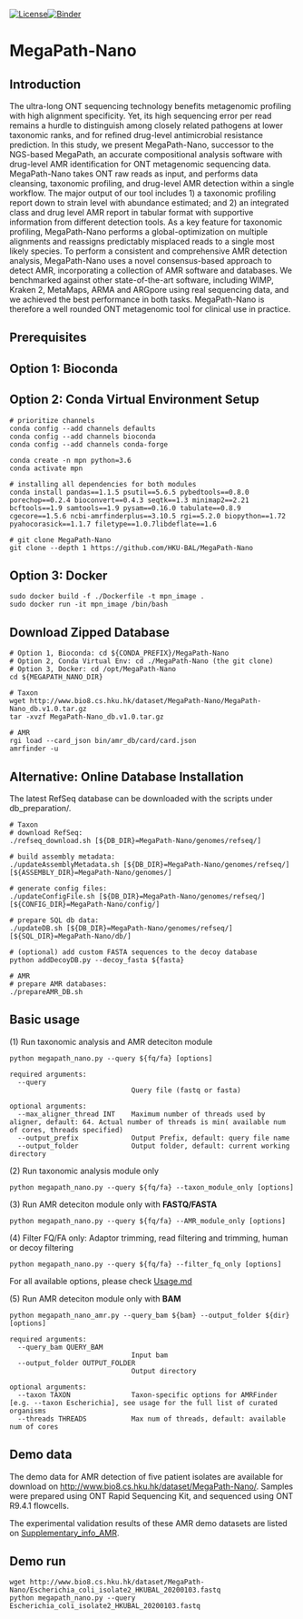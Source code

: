 [![License](https://img.shields.io/badge/License-BSD%203--Clause-blue.svg)](https://opensource.org/licenses/BSD-3-Clause)[![Binder](https://mybinder.org/badge_logo.svg)](https://mybinder.org/v2/gh/HKU-BAL/MegaPath-Nano/master)

# MegaPath-Nano

## Introduction

The ultra-long ONT sequencing technology benefits metagenomic profiling with high alignment specificity. Yet, its high sequencing error per read remains a hurdle to distinguish among closely related pathogens at lower taxonomic ranks, and for refined drug-level antimicrobial resistance prediction. In this study, we present MegaPath-Nano, successor to the NGS-based MegaPath, an accurate compositional analysis software with drug-level AMR identification for ONT metagenomic sequencing data. MegaPath-Nano takes ONT raw reads as input, and performs  data cleansing, taxonomic profiling, and drug-level AMR detection within a single workflow. The major output of our tool includes 1) a taxonomic profiling report down to strain level with abundance estimated; and 2) an integrated class and drug level AMR report in tabular format with supportive information from different detection tools. As a key feature for taxonomic profiling, MegaPath-Nano performs a global-optimization on multiple alignments and reassigns predictably misplaced reads to a single most likely species. To perform a consistent and comprehensive AMR detection analysis, MegaPath-Nano uses a novel consensus-based approach to detect AMR, incorporating a collection of AMR software and databases. We benchmarked against other state-of-the-art software, including WIMP, Kraken 2, MetaMaps, ARMA and ARGpore using real sequencing data, and we achieved the best performance in both tasks. MegaPath-Nano is therefore a well rounded ONT metagenomic tool for clinical use in practice.

## Prerequisites

## Option 1: Bioconda

## Option 2: Conda Virtual Environment Setup
```
# prioritize channels
conda config --add channels defaults
conda config --add channels bioconda
conda config --add channels conda-forge

conda create -n mpn python=3.6
conda activate mpn

# installing all dependencies for both modules
conda install pandas==1.1.5 psutil==5.6.5 pybedtools==0.8.0 porechop==0.2.4 bioconvert==0.4.3 seqtk==1.3 minimap2==2.21 bcftools==1.9 samtools==1.9 pysam==0.16.0 tabulate==0.8.9 cgecore==1.5.6 ncbi-amrfinderplus==3.10.5 rgi==5.2.0 biopython==1.72 pyahocorasick==1.1.7 filetype==1.0.7libdeflate==1.6

# git clone MegaPath-Nano
git clone --depth 1 https://github.com/HKU-BAL/MegaPath-Nano
```

## Option 3: Docker
```
sudo docker build -f ./Dockerfile -t mpn_image . 
sudo docker run -it mpn_image /bin/bash
```



## Download Zipped Database
```
# Option 1, Bioconda: cd ${CONDA_PREFIX}/MegaPath-Nano
# Option 2, Conda Virtual Env: cd ./MegaPath-Nano (the git clone)
# Option 3, Docker: cd /opt/MegaPath-Nano
cd ${MEGAPATH_NANO_DIR}

# Taxon
wget http://www.bio8.cs.hku.hk/dataset/MegaPath-Nano/MegaPath-Nano_db.v1.0.tar.gz
tar -xvzf MegaPath-Nano_db.v1.0.tar.gz

# AMR
rgi load --card_json bin/amr_db/card/card.json
amrfinder -u
```

## Alternative: Online Database Installation
The latest RefSeq database can be downloaded with the scripts under db_preparation/. 
```
# Taxon
# download RefSeq:
./refseq_download.sh [${DB_DIR}=MegaPath-Nano/genomes/refseq/]

# build assembly metadata:
./updateAssemblyMetadata.sh [${DB_DIR}=MegaPath-Nano/genomes/refseq/] [${ASSEMBLY_DIR}=MegaPath-Nano/genomes/]

# generate config files:
./updateConfigFile.sh [${DB_DIR}=MegaPath-Nano/genomes/refseq/] [${CONFIG_DIR}=MegaPath-Nano/config/]

# prepare SQL db data:
./updateDB.sh [${DB_DIR}=MegaPath-Nano/genomes/refseq/] [${SQL_DIR}=MegaPath-Nano/db/]

# (optional) add custom FASTA sequences to the decoy database 
python addDecoyDB.py --decoy_fasta ${fasta}

# AMR
# prepare AMR databases:
./prepareAMR_DB.sh

```

## Basic usage
(1) Run taxonomic analysis and AMR deteciton module
```
python megapath_nano.py --query ${fq/fa} [options]

required arguments:
  --query
                              Query file (fastq or fasta)

optional arguments:
  --max_aligner_thread INT    Maximum number of threads used by aligner, default: 64. Actual number of threads is min( available num of cores, threads specified)
  --output_prefix             Output Prefix, default: query file name
  --output_folder             Output folder, default: current working directory 
```

(2) Run taxonomic analysis module only
```
python megapath_nano.py --query ${fq/fa} --taxon_module_only [options]

```

(3) Run AMR deteciton module only with **FASTQ/FASTA**
```
python megapath_nano.py --query ${fq/fa} --AMR_module_only [options]

```

(4) Filter FQ/FA only: Adaptor trimming, read filtering and trimming, human or decoy filtering
```
python megapath_nano.py --query ${fq/fa} --filter_fq_only [options]
```
For all available options, please check [Usage.md](docs/Usage.md)


(5) Run AMR deteciton module only with **BAM**
```
python megapath_nano_amr.py --query_bam ${bam} --output_folder ${dir} [options]

required arguments:
  --query_bam QUERY_BAM
                              Input bam
  --output_folder OUTPUT_FOLDER
                              Output directory

optional arguments:
  --taxon TAXON               Taxon-specific options for AMRFinder [e.g. --taxon Escherichia], see usage for the full list of curated organisms
  --threads THREADS           Max num of threads, default: available num of cores
```



## Demo data

The demo data for AMR detection of five patient isolates are available for download on http://www.bio8.cs.hku.hk/dataset/MegaPath-Nano/. Samples were prepared using ONT Rapid Sequencing Kit, and sequenced using ONT R9.4.1 flowcells.
  
The experimental validation results of these AMR demo datasets are listed on [Supplementary_info_AMR](docs/Supplementary_info_demo_AMR_data.md).

## Demo run

```
wget http://www.bio8.cs.hku.hk/dataset/MegaPath-Nano/Escherichia_coli_isolate2_HKUBAL_20200103.fastq
python megapath_nano.py --query Escherichia_coli_isolate2_HKUBAL_20200103.fastq
```
